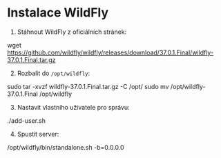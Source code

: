 # Instalace WildFly

1. Stáhnout WildFly z oficiálních stránek:

wget https://github.com/wildfly/wildfly/releases/download/37.0.1.Final/wildfly-37.0.1.Final.tar.gz

2. Rozbalit do `/opt/wildfly`:

sudo tar -xvzf wildfly-37.0.1.Final.tar.gz -C /opt/
sudo mv /opt/wildfly-37.0.1.Final /opt/wildfly

3. Nastavit vlastního uživatele pro správu:

./add-user.sh

4. Spustit server:

/opt/wildfly/bin/standalone.sh -b=0.0.0.0